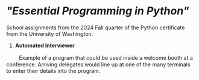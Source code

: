 # _"Essential Programming in Python"_

School assignments from the 2024 Fall quarter of the Python certificate from the University of Washington.

1. **Automated Interviewer**

 ㅤ ㅤ Example of a program that could be used inside a welcome booth at a conference. Arriving delegates would line up at one of the many terminals to enter their details into the program.
